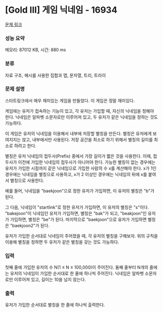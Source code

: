# [Gold III] 게임 닉네임 - 16934 

[문제 링크](https://www.acmicpc.net/problem/16934) 

### 성능 요약

메모리: 87012 KB, 시간: 880 ms

### 분류

자료 구조, 해시를 사용한 집합과 맵, 문자열, 트리, 트라이

### 문제 설명

<p>스타트링크에서 매우 재미있는 게임을 만들었다. 이 게임은 정말 재미있다.</p>

<p>게임에는 유저가 접속하는 기능이 있고, 각 유저는 가입할 때, 자신의 닉네임을 정해야 한다. 닉네임은 알파벳 소문자로만 이루어져 있고, 두 유저가 같은 닉네임을 정하는 것도 가능하다.</p>

<p>이 게임은 유저의 닉네임을 이용해서 내부에 저장할 별칭을 만든다. 별칭은 유저에게 보여지지는 않고, 내부에서만 사용된다. 저장 공간을 최소로 하기 위해서 별칭의 길이를 최소로 하려고 한다.</p>

<p>별칭은 유저 닉네임의 접두사(Prefix) 중에서 가장 길이가 짧은 것을 사용한다. 이때, 접두사가 이전에 가입한 닉네임의 접두사가 아니어야 한다. 가능한 별칭이 없는 경우에는 유저가 가입한 시점까지 같은 닉네임으로 가입한 사람의 수 x를 계산해야 한다. x가 1인 경우에는 닉네임을 별칭으로 사용하고, x가 2 이상인 경우에는 닉네임의 뒤에 x를 붙여서 별칭으로 사용한다.</p>

<p>예를 들어, 닉네임을 "baekjoon"으로 정한 유저가 가입하면, 이 유저의 별칭은 "b"가 된다. </p>

<p>그 다음, 닉네임이 "startlink"로 정한 유저가 가입하면, 이 유저의 별칭은 "s"이다. "bakejoon"이 닉네임인 유저가 가입하면, 별칭은 "bak"가 되고, "beakjoon"인 유저가 가입하면, 별칭은 "be"가 된다. 마지막으로 "baekjoon"으로 유저가 가입하면 별칭은 "baekjoon2"가 된다.</p>

<p>유저가 가입한 순서대로 닉네임이 주어졌을 때, 각 유저의 별칭을 구해보자. 위의 규칙을 이용해 별칭을 정하면 두 유저가 같은 별칭을 갖는 것도 가능하다.</p>

### 입력 

 <p>첫째 줄에 가입한 유저의 수 N(1 ≤ N ≤ 100,000)이 주어진다. 둘째 줄부터 N개의 줄에는 유저의 닉네임이 가입한 순서대로 한 줄에 하나씩 주어진다. 닉네임은 알파벳 소문자로만 이루어져 있고, 길이는 10을 넘지 않는다.</p>

### 출력 

 <p>유저가 가입한 순서대로 별칭을 한 줄에 하나씩 출력한다.</p>

